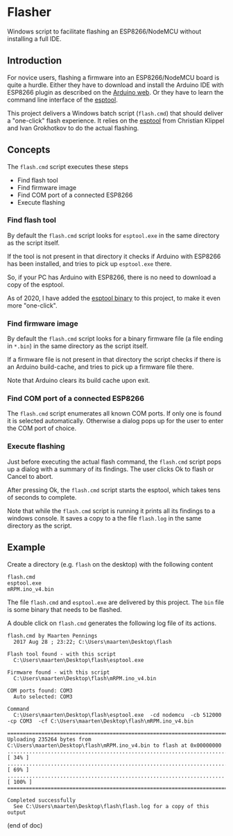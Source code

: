 # Flasher
Windows script to facilitate flashing an ESP8266/NodeMCU without installing a full IDE.


## Introduction
For novice users, flashing a firmware into an ESP8266/NodeMCU board is 
quite a hurdle. Either they have to download and install the Arduino IDE 
with ESP8266 plugin as described on the
[Arduino web](http://www.arduinesp.com/getting-started).
Or they have to learn the command line interface of the 
[esptool](https://github.com/igrr/esptool-ck/releases).

This project delivers a Windows batch script (`flash.cmd`) that should 
deliver a "one-click" flash experience. It relies on the 
[esptool](https://github.com/igrr/esptool-ck) 
from Christian Klippel and Ivan Grokhotkov to do the actual flashing.


## Concepts
The `flash.cmd` script executes these steps
 - Find flash tool
 - Find firmware image
 - Find COM port of a connected ESP8266
 - Execute flashing

 
### Find flash tool
By default the `flash.cmd` script looks for `esptool.exe` in the same 
directory as the script itself. 

If the tool is not present in that directory it checks if Arduino with 
ESP8266 has been installed, and tries to pick up `esptool.exe` there.

So, if your PC has Arduino with ESP8266, there is no need to download 
a copy of the esptool.

As of 2020, I have added the [esptool binary](https://github.com/igrr/esptool-ck/releases/download/0.4.13/esptool-0.4.13-win32.zip) 
to this project, to make it even more "one-click".

### Find firmware image
By default the `flash.cmd` script looks for a binary firmware file 
(a file ending in `*.bin`) in the same directory as the script itself. 

If a firmware file is not present in that directory the script checks if 
there is an Arduino build-cache, and tries to pick up a firmware file there. 

Note that Arduino clears its build cache upon exit.


### Find COM port of a connected ESP8266
The `flash.cmd` script enumerates all known COM ports. If only one is found
it is selected automatically. Otherwise a dialog pops up for the user to 
enter the COM port of choice.


### Execute flashing
Just before executing the actual flash command, the `flash.cmd` script 
pops up a dialog with a summary of its findings. The user clicks Ok to flash
or Cancel to abort.

After pressing Ok, the `flash.cmd` script starts the esptool, which takes 
tens of seconds to complete. 

Note that while the `flash.cmd` script is running it prints all its findings
to a windows console. It saves a copy to a the file `flash.log` in the same 
directory as the script.


## Example
Create a directory (e.g. `flash` on the desktop) with the following content

```
flash.cmd
esptool.exe
mRPM.ino_v4.bin
```

The file `flash.cmd` and `esptool.exe` are delivered by this project. 
The `bin` file is some binary that needs to be flashed.

A double click on `flash.cmd` generates the following log file of its actions.

```
flash.cmd by Maarten Pennings 
  2017 Aug 28 ; 23:22; C:\Users\maarten\Desktop\flash 
 
Flash tool found - with this script 
  C:\Users\maarten\Desktop\flash\esptool.exe 
 
Firmware found - with this script 
  C:\Users\maarten\Desktop\flash\mRPM.ino_v4.bin 
 
COM ports found: COM3  
  Auto selected: COM3 
 
Command 
  C:\Users\maarten\Desktop\flash\esptool.exe  -cd nodemcu  -cb 512000  -cp COM3  -cf C:\Users\maarten\Desktop\flash\mRPM.ino_v4.bin 
 
========================================================================================= 
Uploading 235264 bytes from C:\Users\maarten\Desktop\flash\mRPM.ino_v4.bin to flash at 0x00000000
................................................................................ [ 34% ]
................................................................................ [ 69% ]
......................................................................           [ 100% ]
========================================================================================= 
 
Completed successfully 
  See C:\Users\maarten\Desktop\flash\flash.log for a copy of this output 
```


(end of doc)
